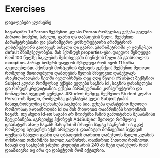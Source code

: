 # Exercises
დავალებები კლასებზე

სავარჯიშო 1
#Person
შექმენით კლასი Person რომელსაც ექნება ველები პირადი ნომერი, სახელი, გვარი და დაბადების წელი. შექმენით პარამეტრებიანი და უპარამეტრო 
კონსტრუქტორი არამეტრიან კოსტრუქტორს გადაეცეს სახელი და გვარი. უპარამეტროში კი გაუწერეთ default მნიშვნელობები. მას ჰქონდეს
properties-ები. დაედოს შეზღუდვა რომ 100 წელზე ნაკლების შემთხვევაში მიენიჭოს ნული ან გაისროლოს exception. პირად ნომერს დაედოს
შეზღუდვა რომ იყოს 11 ნიშნა აუცილებლად. ჰქონდეს მონაცემთა ბეჭდვის ფუნქცია.შექმენით მეთოდი რომელიც მითითებული დაბადების წელის 
მიხედვით დაბეჭდავს ასაკს(დაბადების წელში იგულისხმება თვე დღე წელი)
#Subject
შექმენით Subject კლასი რომელსაც ექნება ველები საგნის id , საგნის დასახელება და რამდენ კრედიტიანია. ექნება პარამეტრიანი კონსტრუქტორი 
და მონაცემთა ბეჭდვის ფუნქცია.
#Student
შემდეგ შექმენით Student კლასი Person-ის შვილი, რომელსაც დაემატება ველი Subject  ტიპის მასივი,რომელშიც შეინახება საგნების სია.
ექნება დამატებით მეთოდი რომელსაც გადაეწოდება Id და მის მიხედვით დააბრუნებს სტუდენტის საგანს. თუ ასეთი Id-ით საგანი არ მოიძებნა მაშინ 
გამოიტანოს შესაბამისი შეტყობინება. აგრეთქვე ჰქონდეს AddSubject მეთოდი რომელიც დაამატებს ახალ საგანს მასივში(იმ მასივში სადაც საგნების სია 
გვაქ რომელიც სტუდენტს აქვს არჩეული). დაამატეთ მონაცემთა ბეჭდვის ფუქნცია სახელი გვარი და დაბადების თარიღი დაბეჭდოს შვილი კლასის
ფქუნციით დანარჩენი ხელით გაეწეროს. დაუწერეთ მეთოდი რომელიც ნახავს თუ საგნების ჯამური კრედიტი არის 240 ან მეტი დაბეჭდოს რომ დაამთავრა თუ არა და დაბეჭდოს რომ აქტიურია.
